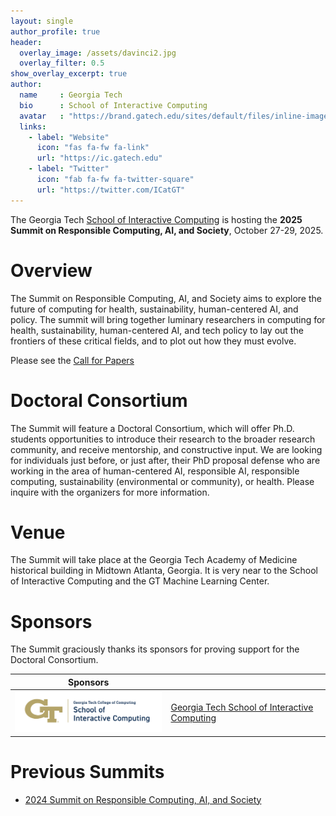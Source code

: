 ```yaml
---
layout: single
author_profile: true
header:
  overlay_image: /assets/davinci2.jpg
  overlay_filter: 0.5
show_overlay_excerpt: true
author:
  name     : Georgia Tech 
  bio      : School of Interactive Computing
  avatar   : "https://brand.gatech.edu/sites/default/files/inline-images/sm-primary-vert.png"
  links:
    - label: "Website"
      icon: "fas fa-fw fa-link"
      url: "https://ic.gatech.edu"
    - label: "Twitter"
      icon: "fab fa-fw fa-twitter-square"
      url: "https://twitter.com/ICatGT"
---
```


The Georgia Tech <a href="https://ic.gatech.edu/">School of Interactive Computing</a> is hosting the <strong>2025 Summit on Responsible Computing, AI, and Society</strong>, October 27-29, 2025.

<h1>Overview</h1>

The Summit on Responsible Computing, AI, and Society aims to explore the future of computing for health, sustainability, human-centered AI, and policy. The summit will bring together luminary researchers in computing for health, sustainability, human-centered AI, and tech policy to lay out the frontiers of these critical fields, and to plot out how they must evolve. 

Please see the <a href="/cfp">Call for Papers</a>

<h1>Doctoral Consortium</h1>

The Summit will feature a Doctoral Consortium, which will offer Ph.D. students opportunities to introduce their research to the broader research community, and receive mentorship, and constructive input.  We are looking for individuals just before, or just after, their PhD proposal defense who are working in the area of human-centered AI, responsible AI, responsible computing, sustainability (environmental or community), or health. Please inquire with the organizers for more information.

<h1>Venue</h1>

The Summit will take place at the Georgia Tech Academy of Medicine historical building in Midtown Atlanta, Georgia. It is very near to the School of Interactive Computing and the GT Machine Learning Center.





<h1>Sponsors</h1>

The Summit graciously thanks its sponsors for proving support for the Doctoral Consortium.

| Sponsors                                      |   | 
|-----------------------------------------------|---|
|<img src="assets/ic-logo.png" width="300"> | <a href="https://ic.gatech.edu/">Georgia Tech School of Interactive Computing</a> |

<h1>Previous Summits</h1>

<ul>
  <li><a href="https://rcais.github.io/rcais2024.github.io/">2024 Summit on Responsible Computing, AI, and Society</a></li>

</ul>

